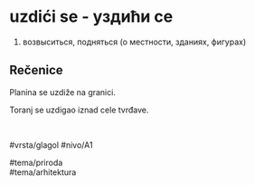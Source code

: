 # uzdići se - уздићи се

1. возвыситься, подняться (о местности, зданиях, фигурах)

## Rečenice

Planina se uzdiže na granici.  

Toranj se uzdigao iznad cele tvrđave.

<br>

#vrsta/glagol
#nivo/A1

#tema/priroda  
#tema/arhitektura
